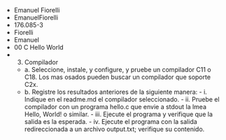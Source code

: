 * Emanuel Fiorelli
* EmanuelFiorelli
* 176.085-3
* Fiorelli
* Emanuel
* 00 C Hello World
* 3.	Compilador
  + a.	Seleccione, instale, y configure, y pruebe un compilador C11 o C18. Los mas osados pueden buscar un compilador que soporte C2x.
  + b.	Registre los resultados anteriores de la siguiente manera:
        - i.	Indique en el readme.md el compilador seleccionado.
        - ii.	Pruebe el compilador con un programa hello.c que envie a stdout la lmea Hello, World! o similar.
        - iii.	Ejecute el programa y verifique que la salida es la esperada. 
        - iv.	Ejecute el programa con la salida redireccionada a un archivo output.txt; verifique su contenido.
